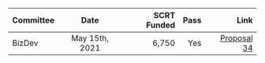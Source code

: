| Committee | Date | SCRT Funded | Pass | Link |
| :---         |     :---:      |          ---: | ---: | ---: |
| BizDev| May 15th, 2021 | 6,750 | Yes |  [Proposal 34](https://secretnodes.com/secret/chains/secret-2/governance/proposals/34) |
